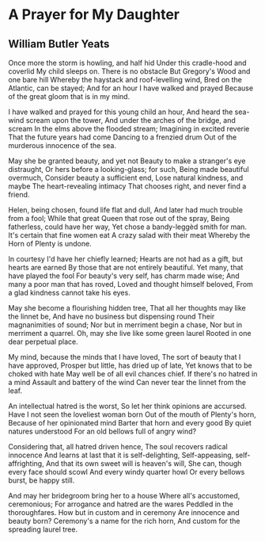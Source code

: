 # A Prayer for My Daughter
## William Butler Yeats
Once more the storm is howling, and half hid
Under this cradle-hood and coverlid
My child sleeps on. There is no obstacle
But Gregory's Wood and one bare hill
Whereby the haystack and roof-levelling wind,
Bred on the Atlantic, can be stayed;
And for an hour I have walked and prayed
Because of the great gloom that is in my mind.

I have walked and prayed for this young child an hour,
And heard the sea-wind scream upon the tower,
And under the arches of the bridge, and scream
In the elms above the flooded stream;
Imagining in excited reverie
That the future years had come
Dancing to a frenzied drum
Out of the murderous innocence of the sea.

May she be granted beauty, and yet not
Beauty to make a stranger's eye distraught,
Or hers before a looking-glass; for such,
Being made beautiful overmuch,
Consider beauty a sufficient end,
Lose natural kindness, and maybe
The heart-revealing intimacy
That chooses right, and never find a friend.

Helen, being chosen, found life flat and dull,
And later had much trouble from a fool;
While that great Queen that rose out of the spray,
Being fatherless, could have her way,
Yet chose a bandy-leggèd smith for man.
It's certain that fine women eat
A crazy salad with their meat
Whereby the Horn of Plenty is undone.

In courtesy I'd have her chiefly learned;
Hearts are not had as a gift, but hearts are earned
By those that are not entirely beautiful.
Yet many, that have played the fool
For beauty's very self, has charm made wise;
And many a poor man that has roved,
Loved and thought himself beloved,
From a glad kindness cannot take his eyes.

May she become a flourishing hidden tree,
That all her thoughts may like the linnet be,
And have no business but dispensing round
Their magnanimities of sound;
Nor but in merriment begin a chase,
Nor but in merriment a quarrel.
Oh, may she live like some green laurel
Rooted in one dear perpetual place.

My mind, because the minds that I have loved,
The sort of beauty that I have approved,
Prosper but little, has dried up of late,
Yet knows that to be choked with hate
May well be of all evil chances chief.
If there's no hatred in a mind
Assault and battery of the wind
Can never tear the linnet from the leaf.

An intellectual hatred is the worst,
So let her think opinions are accursed.
Have I not seen the loveliest woman born
Out of the mouth of Plenty's horn,
Because of her opinionated mind
Barter that horn and every good
By quiet natures understood
For an old bellows full of angry wind?

Considering that, all hatred driven hence,
The soul recovers radical innocence
And learns at last that it is self-delighting,
Self-appeasing, self-affrighting,
And that its own sweet will is heaven's will,
She can, though every face should scowl
And every windy quarter howl
Or every bellows burst, be happy still.

And may her bridegroom bring her to a house
Where all's accustomed, ceremonious;
For arrogance and hatred are the wares
Peddled in the thoroughfares.
How but in custom and in ceremony
Are innocence and beauty born?
Ceremony's a name for the rich horn,
And custom for the spreading laurel tree.